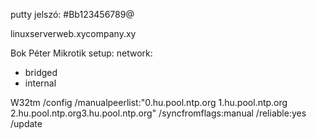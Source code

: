 putty jelszó: #Bb123456789@

linuxserverweb.xycompany.xy

Bok Péter Mikrotik setup:
network:
- bridged
- internal



W32tm /config /manualpeerlist:"0.hu.pool.ntp.org 1.hu.pool.ntp.org 2.hu.pool.ntp.org3.hu.pool.ntp.org" /syncfromflags:manual /reliable:yes /update